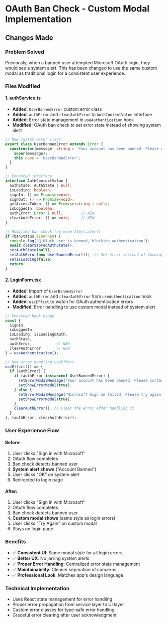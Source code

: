 # OAuth Ban Check - Custom Modal Implementation

## Changes Made

### Problem Solved
Previously, when a banned user attempted Microsoft OAuth login, they would see a system alert. This has been changed to use the same custom modal as traditional login for a consistent user experience.

### Files Modified

#### 1. **authService.ts**
- **Added**: `UserBannedError` custom error class
- **Added**: `authError` and `clearAuthError` to `AuthContextValue` interface
- **Added**: Error state management in `useAuthentication` hook
- **Modified**: OAuth ban check to set error state instead of showing system alert

```typescript
// New custom error class
export class UserBannedError extends Error {
  constructor(message: string = 'Your account has been banned. Please contact the administrator for more information.') {
    super(message);
    this.name = 'UserBannedError';
  }
}

// Enhanced interface
interface AuthContextValue {
  authState: AuthState | null;
  isLoading: boolean;
  signIn: () => Promise<void>;
  signOut: () => Promise<void>;
  getAccessToken: () => Promise<string | null>;
  isLoggedIn: boolean;
  authError: Error | null;        // NEW
  clearAuthError: () => void;     // NEW
}

// Modified ban check (no more Alert.alert)
if (banStatus.isBanned) {
  console.log('🚨 OAuth user is banned, blocking authentication');
  await clearStoredAuthState();
  setAuthState(null);
  setAuthError(new UserBannedError());  // Set error instead of showing alert
  setIsLoading(false);
  return;
}
```

#### 2. **LoginForm.tsx**
- **Added**: Import of `UserBannedError`
- **Added**: `authError` and `clearAuthError` from `useAuthentication` hook
- **Added**: `useEffect` to watch for OAuth authentication errors
- **Modified**: Error handling to use custom modal instead of system alert

```typescript
// Enhanced hook usage
const {
  signIn,
  isLoggedIn,
  isLoading: isLoadingOAuth,
  authState,
  authError,           // NEW
  clearAuthError       // NEW
} = useAuthentication();

// New error handling useEffect
useEffect(() => {
  if (authError) {
    if (authError instanceof UserBannedError) {
      setErrorModalMessage('Your account has been banned. Please contact the administrator for more information.');
      setShowErrorModal(true);
    } else {
      setErrorModalMessage('Microsoft Sign In failed. Please try again.');
      setShowErrorModal(true);
    }
    clearAuthError(); // Clear the error after handling it
  }
}, [authError, clearAuthError]);
```

### User Experience Flow

#### Before:
1. User clicks "Sign in with Microsoft"
2. OAuth flow completes
3. Ban check detects banned user
4. **System alert shows** ("Account Banned")
5. User clicks "OK" on system alert
6. Redirected to login page

#### After:
1. User clicks "Sign in with Microsoft"
2. OAuth flow completes
3. Ban check detects banned user
4. **Custom modal shows** (same style as login errors)
5. User clicks "Try Again" on custom modal
6. Stays on login page

### Benefits
- ✅ **Consistent UI**: Same modal style for all login errors
- ✅ **Better UX**: No jarring system alerts
- ✅ **Proper Error Handling**: Centralized error state management
- ✅ **Maintainability**: Cleaner separation of concerns
- ✅ **Professional Look**: Matches app's design language

### Technical Implementation
- Uses React state management for error handling
- Proper error propagation from service layer to UI layer
- Custom error classes for type-safe error handling
- Graceful error clearing after user acknowledgment
